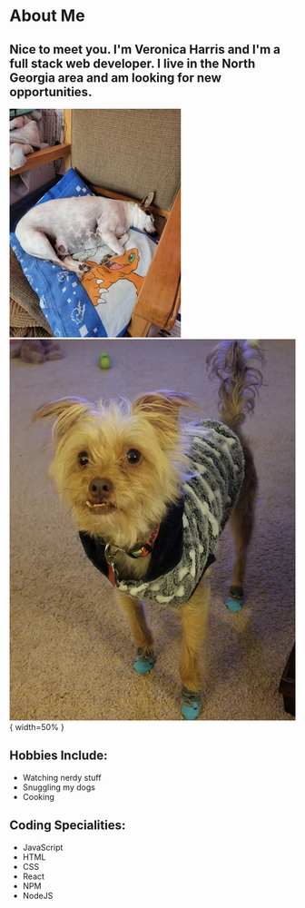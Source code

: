 # About Me

## Nice to meet you. I'm Veronica Harris and I'm a full stack web developer. I live in the North Georgia area and am looking for new opportunities.
![Ricky](https://raw.githubusercontent.com/VHarris113/VHarris113/master/assets/ricky.jpg?token=GHSAT0AAAAAABSETDADLMIZLPVACACRNJSGYRHU6PA) ![Rocket](https://raw.githubusercontent.com/VHarris113/VHarris113/master/assets/rocket.jpg?token=GHSAT0AAAAAABSETDACX5B26IFE5JOLVY5CYRHU7YA){ width=50% }

## Hobbies Include:
- Watching nerdy stuff
- Snuggling my dogs
- Cooking

## Coding Specialities:
- JavaScript
- HTML
- CSS
- React
- NPM
- NodeJS

